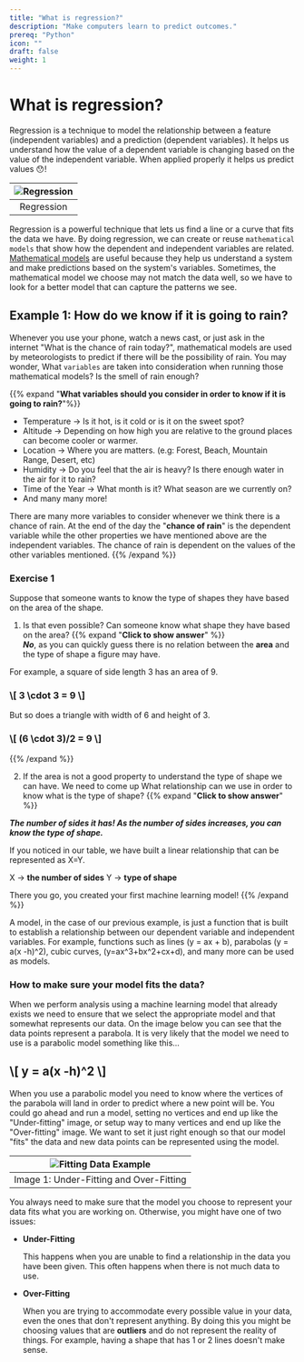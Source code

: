 ```yaml
---
title: "What is regression?"
description: "Make computers learn to predict outcomes."
prereq: "Python"
icon: ""
draft: false
weight: 1
---
```


# What is regression?
Regression is a technique to model the relationship between a feature (independent variables) and a prediction (dependent variables). It helps us understand how the value of a dependent variable is changing based on the value of the independent variable. When applied properly it helps us predict values 😯!

|![Regression](../resources/regression.png)|
|:--:|
|Regression|

Regression is a powerful technique that lets us find a line or a curve that fits the data we have. By doing regression, we can create or reuse `mathematical models` that show how the dependent and independent variables are related. [Mathematical models](https://www.youtube.com/watch?v=xHtsuOB-TPw) are useful because they help us understand a system and make predictions based on the system's variables. Sometimes, the mathematical model we choose may not match the data well, so we have to look for a better model that can capture the patterns we see.

## Example 1: How do we know if it is going to rain?
Whenever you use your phone, watch a news cast, or just ask in the internet "What is the chance of rain today?", mathematical models are used by meteorologists to predict if there will be the possibility of rain. You may wonder,  What `variables` are taken into consideration when running those mathematical models? Is the smell of rain enough?

{{% expand "**What variables should you consider in order to know if it is going to rain?**"%}}

- Temperature &rarr; Is it hot, is it cold or is it on the sweet spot?
- Altitude &rarr; Depending on how high you are relative to the ground places can become cooler or warmer.
- Location &rarr; Where you are matters. (e.g: Forest, Beach, Mountain Range, Desert, etc) 
- Humidity &rarr; Do you feel that the air is heavy? Is there enough water in the air for it to rain?
- Time of the Year &rarr; What month is it? What season are we currently on?
- And many many more!

There are many more variables to consider whenever we think there is a chance of rain. At the end of the day the "**chance of rain**" is the dependent variable while the other properties we have mentioned above are the independent variables. The chance of rain is dependent on the values of the other variables mentioned.
{{% /expand %}}

### Exercise 1
Suppose that someone wants to know the type of shapes they have based on the area of the shape. 

1. Is that even possible? Can someone know what shape they have based on the area?
{{% expand "**Click to show answer**" %}}  
***No***, as you can quickly guess there is no relation between the **area** and the type of shape a figure may have.

For example, a square of side length 3 has an area of 9.

<h3>
\[
    3 \cdot 3 = 9
\]
</h3>

But so does a triangle with width of 6 and height of 3.
<h3>
\[
    (6 \cdot 3)/2 = 9
\]
</h3>

{{% /expand %}}
<br>

2. If the area is not a good property to understand the type of shape we can have. We need to come up What relationship can we use in order to know what is the type of shape?
{{% expand "**Click to show answer**" %}}  

***The number of **sides** it has! As the number of sides increases, you can know the type of shape.***

If you noticed in our table, we have built a linear relationship that can be represented as X=Y. 

X &rarr; **the number of sides**
Y &rarr; **type of shape**

There you go, you created your first machine learning model!
{{% /expand %}}
<br>

A model, in the case of our previous example, is just a function that is built to establish a relationship between our dependent variable and independent variables. For example, functions such as lines (y = ax + b), parabolas (y = a(x -h)^2), cubic curves, (y=ax^3+bx^2+cx+d), and many more can be used as models.

### How to make sure your model fits the data?

When we perform analysis using a machine learning model that already exists we need to ensure that we select the appropriate model and that somewhat represents our data. On the image below you can see that the data points represent a parabola. It is very likely that the model we need to use is a parabolic model something like this...

<h2>
\[
    y = a(x -h)^2
\]
</h2>

When you use a parabolic model you need to know where the vertices of the parabola will land in order to predict where a new point will be. You could go ahead and run a model, setting no vertices and end up like the "Under-fitting" image, or setup way to many vertices and end up like the "Over-fitting" image. We want to set it just right enough so that our model "fits" the data and new data points can be represented using the model. 
<!-- TODO: Add diagram to replace image below. -->
|![Fitting Data Example](../resources/fitting-data-example.png)|
|:--:|
|Image 1: Under-Fitting and Over-Fitting|

You always need to make sure that the model you choose to represent your data fits what you are working on. Otherwise, you might have one of two issues:
- **Under-Fitting**
    
    This happens when you are unable to find a relationship in the data you have been given. This often happens when there is not much data to use.

- **Over-Fitting**
    
    When you are trying to accommodate every possible value in your data, even the ones that don't represent anything. By doing this you might be choosing values that are **outliers** and do not represent the reality of things. For example, having a shape that has 1 or 2 lines doesn't make sense.
